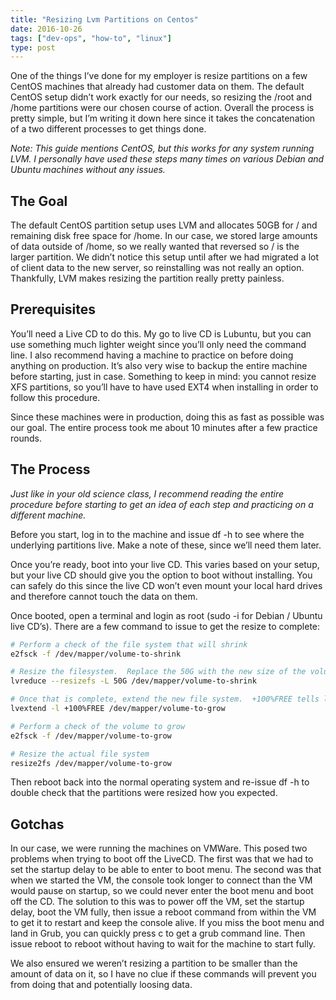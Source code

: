 ```yaml
---
title: "Resizing Lvm Partitions on Centos"
date: 2016-10-26
tags: ["dev-ops", "how-to", "linux"]
type: post
---
```


One of the things I’ve done for my employer is resize partitions on a few CentOS
machines that already had customer data on them.  The default CentOS setup
didn’t work exactly for our needs, so resizing the /root and /home partitions
were our chosen course of action.  Overall the process is pretty simple, but I’m
writing it down here since it takes the concatenation of a two different
processes to get things done.

_Note: This guide mentions CentOS, but this works for any system running LVM.  I
personally have used these steps many times on various Debian and Ubuntu
machines without any issues._

## The Goal

The default CentOS partition setup uses LVM and allocates 50GB for / and
remaining disk free space for /home.  In our case, we stored large amounts of
data outside of /home, so we really wanted that reversed so / is the larger
partition.  We didn’t notice this setup until after we had migrated a lot of
client data to the new server, so reinstalling was not really an option.
Thankfully, LVM makes resizing the partition really pretty painless.

## Prerequisites

You’ll need a Live CD to do this.  My go to live CD is Lubuntu, but you can use
something much lighter weight since you’ll only need the command line.  I also
recommend having a machine to practice on before doing anything on production.
It’s also very wise to backup the entire machine before starting, just in case.
Something to keep in mind: you cannot resize XFS partitions, so you’ll have to
have used EXT4 when installing in order to follow this procedure.

Since these machines were in production, doing this as fast as possible was our
goal.  The entire process took me about 10 minutes after a few practice rounds.

## The Process

_Just like in your old science class, I recommend reading the entire procedure
before starting to get an idea of each step and practicing on a different
machine._

Before you start, log in to the machine and issue df -h to see where the
underlying partitions live.  Make a note of these, since we’ll need them later.

Once you’re ready, boot into your live CD.  This varies based on your setup, but
your live CD should give you the option to boot without installing.  You can
safely do this since the live CD won’t even mount your local hard drives and
therefore cannot touch the data on them.

Once booted, open a terminal and login as root (sudo -i for Debian / Ubuntu live
CD’s).  There are a few command to issue to get the resize to complete:

```bash
# Perform a check of the file system that will shrink
e2fsck -f /dev/mapper/volume-to-shrink

# Resize the filesystem.  Replace the 50G with the new size of the volume.
lvreduce --resizefs -L 50G /dev/mapper/volume-to-shrink

# Once that is complete, extend the new file system.  +100%FREE tells lvextend to use all unclaimed space.
lvextend -l +100%FREE /dev/mapper/volume-to-grow

# Perform a check of the volume to grow
e2fsck -f /dev/mapper/volume-to-grow

# Resize the actual file system
resize2fs /dev/mapper/volume-to-grow
```

Then reboot back into the normal operating system and re-issue df -h to double check that the partitions were resized how you expected.

## Gotchas

In our case, we were running the machines on VMWare.  This posed two problems
when trying to boot off the LiveCD.  The first was that we had to set the
startup delay to be able to enter to boot menu.  The second was that when we
started the VM, the console took longer to connect than the VM would pause on
startup, so we could never enter the boot menu and boot off the CD.  The
solution to this was to power off the VM, set the startup delay, boot the VM
fully, then issue a reboot command from within the VM to get it to restart and
keep the console alive.  If you miss the boot menu and land in Grub, you can
quickly press c to get a grub command line.  Then issue reboot to reboot without
having to wait for the machine to start fully.

We also ensured we weren’t resizing a partition to be smaller than the amount of
data on it, so I have no clue if these commands will prevent you from doing that
and potentially loosing data.
